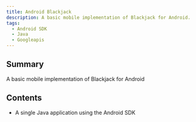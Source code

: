 ```yaml
---
title: Android Blackjack
description: A basic mobile implementation of Blackjack for Android.
tags:
  - Android SDK
  - Java
  - Googleapis
---
```

## Summary
A basic mobile implementation of Blackjack for Android

## Contents
- A single Java application using the Android SDK 
